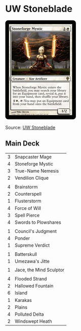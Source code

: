 # UW Stoneblade #

![Stoneforge Mystic](../../images/Stoneforge%20Mystic.jpg)

Source: [UW Stoneblade](https://www.mtggoldfish.com/deck/2116920#paper)

## Main Deck ##
|   |   |
|---|---|
| 3 | Snapcaster Mage
| 4 | Stoneforge Mystic
| 3 | True-Name Nemesis
| 2 | Vendilion Clique
|   |   |
| 4 | Brainstorm
| 2 | Counterspell
| 1 | Flusterstorm
| 4 | Force of Will
| 3 | Spell Pierce
| 4 | Swords to Plowshares
|   |   |
| 1 | Council's Judgment
| 4 | Ponder
| 1 | Supreme Verdict
|   |   |
| 1 | Batterskull
| 1 | Umezawa's Jitte
|   |   |
| 1 | Jace, the Mind Sculptor
|   |   |
| 4 | Flooded Strand
| 2 | Hallowed Fountain
| 6 | Island
| 1 | Karakas
| 2 | Plains
| 4 | Polluted Delta
| 2 | Windswept Heath
